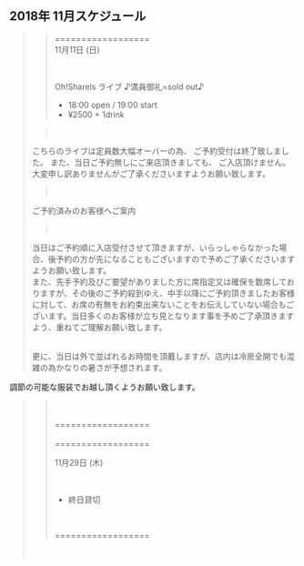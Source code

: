 ## 2018年 11月スケジュール

>>
>> ==================
>> <br/>
>> 11月11日 (日)
>> 
>> <br/>
>> 
>> Oh!Sharels ライブ   ♪満員御礼=sold out♪
>>               
>> - 18:00 open / 19:00 start
>> - ¥2500 + 1drink
>
>> <br/>
>  こちらのライブは定員数大幅オーバーの為、
>  ご予約受付は終了致しました。
>  また、当日ご予約無しにご来店頂きましても、
>  ご入店頂けません。
>  大変申し訳ありませんがご了承くださいますようお願い致します。
> 
>> <br/>
>>
>  ご予約済みのお客様へご案内
>>
>> <br/>
>>
>  当日はご予約順に入店受付させて頂きますが、いらっしゃらなかった場合、後予約の方が先になることもございますので予めご了承くださいますようお願い致します。
> <br/>
>  また、先手予約及びご要望がありました方に席指定又は確保を数席しておりますが、その後のご予約殺到ゆえ、中手以降にご予約頂きましたお客様に対して、お席の有無をお約束出来ないことをお伝えしていない場合もございます。当日多くのお客様が立ち見となります事を予めご了承頂きますよう、重ねてご理解お願い致します。
>
> <br/>
>  更に、当日は外で並ばれるお時間を頂戴しますが、店内は冷房全開でも混雑の為かなりの暑さが予想されます。
調節の可能な服装でお越し頂くようお願い致します。
>> <br/>
>>
>> <br/>
>> ==================
>>
>> <br/>
>> <br/>
>> ==================
>> 
>> <br/>
>> 
>> 11月29日 (木)
>> 
>> <br/>
>> 
>> - 終日貸切
>> 
>> <br/>
>> 
>> ==================
>
> <br/>
